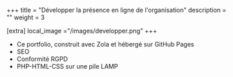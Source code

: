 +++
title = "Développer la présence en ligne de l'organisation"
description = ""
weight = 3

[extra]
local_image ="/images/developper.png"
+++
- Ce portfolio, construit avec Zola et hébergé sur GitHub Pages
- SEO
- Conformité RGPD
- PHP-HTML-CSS sur une pile LAMP
